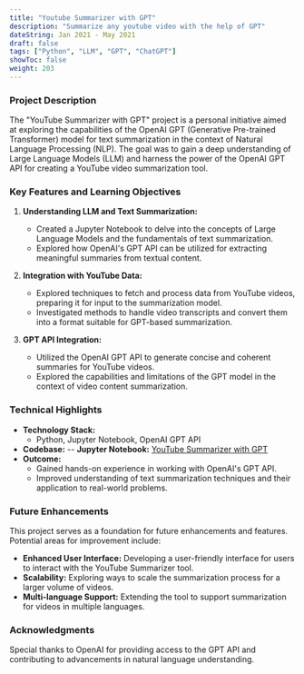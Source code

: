```yaml
---
title: "Youtube Summarizer with GPT"
description: "Summarize any youtube video with the help of GPT"
dateString: Jan 2021 - May 2021
draft: false
tags: ["Python", "LLM", "GPT", "ChatGPT"]
showToc: false
weight: 203
--- 
```

### Project Description
The "YouTube Summarizer with GPT" project is a personal initiative aimed at exploring the capabilities of the OpenAI GPT (Generative Pre-trained Transformer) model for text summarization in the context of Natural Language Processing (NLP). The goal was to gain a deep understanding of Large Language Models (LLM) and harness the power of the OpenAI GPT API for creating a YouTube video summarization tool.

### Key Features and Learning Objectives
1. **Understanding LLM and Text Summarization:**
   - Created a Jupyter Notebook to delve into the concepts of Large Language Models and the fundamentals of text summarization.
   - Explored how OpenAI's GPT API can be utilized for extracting meaningful summaries from textual content.

2. **Integration with YouTube Data:**
   - Explored techniques to fetch and process data from YouTube videos, preparing it for input to the summarization model.
   - Investigated methods to handle video transcripts and convert them into a format suitable for GPT-based summarization.

3. **GPT API Integration:**
   - Utilized the OpenAI GPT API to generate concise and coherent summaries for YouTube videos.
   - Explored the capabilities and limitations of the GPT model in the context of video content summarization.

### Technical Highlights
- **Technology Stack:**
  - Python, Jupyter Notebook, OpenAI GPT API
- **Codebase:**
  -- **Jupyter Notebook:** [YouTube Summarizer with GPT](https://github.com/live2awesome/Youtube-Summarizer-with-GPT)
- **Outcome:**
  - Gained hands-on experience in working with OpenAI's GPT API.
  - Improved understanding of text summarization techniques and their application to real-world problems.

### Future Enhancements
This project serves as a foundation for future enhancements and features. Potential areas for improvement include:
- **Enhanced User Interface:** Developing a user-friendly interface for users to interact with the YouTube Summarizer tool.
- **Scalability:** Exploring ways to scale the summarization process for a larger volume of videos.
- **Multi-language Support:** Extending the tool to support summarization for videos in multiple languages.

### Acknowledgments
Special thanks to OpenAI for providing access to the GPT API and contributing to advancements in natural language understanding.


